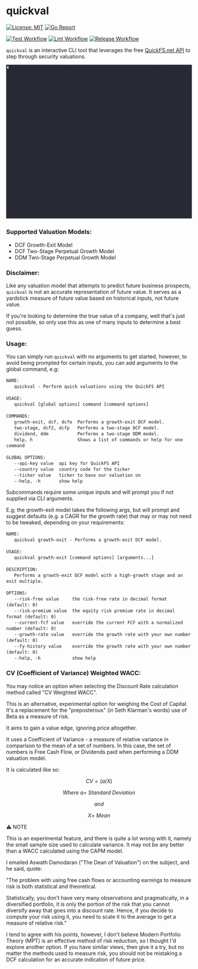 # quickval

[![License: MIT](https://img.shields.io/badge/License-MIT-yellow.svg)](https://opensource.org/licenses/MIT)
[![Go Report](https://goreportcard.com/badge/github.com/shanehull/quickval)](https://goreportcard.com/report/github.com/shanehull/quickval)

[![Test Workflow](https://github.com/shanehull/quickval/actions/workflows/test.yaml/badge.svg?branch=main)](https://github.com/shanehull/quickval/actions/workflows/test.yaml/badge.svg?branch=main)
[![Lint Workflow](https://github.com/shanehull/quickval/actions/workflows/lint.yaml/badge.svg?branch=main)](https://github.com/shanehull/quickval/actions/workflows/lint.yaml/badge.svg?branch=main)
[![Release Workflow](https://github.com/shanehull/quickval/actions/workflows/release.yaml/badge.svg?branch=release)](https://github.com/shanehull/quickval/actions/workflows/release.yaml/badge.svg?branch=release)

`quickval` is an interactive CLI tool that leverages the free [QuickFS.net API](https://quickfs.net/features/public-api) to step through security valuations.

<p align="center">
    <img src="docs/images/quickval.gif" width="800" alt="quickval cmd line example">
</p>

### Supported Valuation Models:

- DCF Growth-Exit Model
- DCF Two-Stage Perpetual Growth Model
- DDM Two-Stage Perpetual Growth Model

### Disclaimer:

Like any valuation model that attempts to predict future business prospects, `quickval` is not an accurate representation of future value. It serves as a yardstick measure of future value based on historical inputs, not future value.

If you're looking to determine the true value of a company, well that's just not possible, so only use this as one of many inputs to determine a best guess.

### Usage:

You can simply run `quickval` with no arguments to get started, however, to avoid being prompted for certain inputs, you can add arguments to the global command, e.g:

```
NAME:
   quickval - Perform quick valuations using the QuickFS API

USAGE:
   quickval [global options] command [command options]

COMMANDS:
   growth-exit, dcf, dcfe  Performs a growth-exit DCF model.
   two-stage, dcf2, dcfp   Performs a two-stage DCF model.
   dividend, ddm           Performs a two-stage DDM model.
   help, h                 Shows a list of commands or help for one command

GLOBAL OPTIONS:
   --api-key value  api key for QuickFS API
   --country value  country code for the ticker
   --ticker value   ticker to base our valuation on
   --help, -h       show help
```

Subcommands require some unique inputs and will prompt you if not supplied via CLI arguments.

E.g; the growth-exit model takes the following args, but will prompt and suggest defaults (e.g. a CAGR for the growth rate) that may or may not need to be tweaked, depending on your requirements:

```
NAME:
   quickval growth-exit - Performs a growth-exit DCF model.

USAGE:
   quickval growth-exit [command options] [arguments...]

DESCRIPTION:
   Performs a growth-exit DCF model with a high-growth stage and an exit multiple.

OPTIONS:
   --risk-free value     the risk-free rate in decimal format (default: 0)
   --risk-premium value  the equity risk premium rate in decimal format (default: 0)
   --current-fcf value   override the current FCF with a normalized number (default: 0)
   --growth-rate value   override the growth rate with your own number (default: 0)
   --fy-history value    override the growth rate with your own number (default: 0)
   --help, -h            show help
```

### CV (Coefficient of Variance) Weighted WACC:

You may notice an option when selecting the Discount Rate calculation method called "CV Weighted WACC".

This is an alternative, experimental option for weighing the Cost of Capital. It's a replacement for the "preposterous" (in Seth Klarman's words) use of Beta as a measure of risk.

It aims to gain a value edge, ignoring price altogether.

It uses a Coefficient of Variance - a measure of relative variance in comparison to the mean of a set of numbers.
In this case, the set of numbers is Free Cash Flow, or Dividends paid when performing a DDM valuation model.

It is calculated like so:

$$CV = (a / X)$$

$$
Where \ a = \ Standard \ Deviation
$$

$$
and
$$

$$
X = \ Mean
$$

:warning: NOTE

This is an experimental feature, and there is quite a lot wrong with it, namely the small sample size used to calculate variance.
It may not be any better than a WACC calculated using the CAPM model.

I emailed Aswath Damodaran ("The Dean of Valuation") on the subject, and he said, quote:

"The problem with using free cash flows or accounting earnings to measure risk is both statistical and theoretical.

Statistically, you don’t have very many observations and pragmatically, in a diversified portfolio,
it is only the portion of the risk that you cannot diversify away that goes into a discount rate.
Hence, if you decide to compute your risk using it, you need to scale it to the average to get a measure of relative risk."

I tend to agree with his points, however, I don't believe Modern Portfolio Theory (MPT) is an effective method of risk reduction, so I thought I'd explore another option.
If you have similar views, then give it a try, but no matter the methods used to measure risk, you should not be mistaking a
DCF calculation for an accurate indication of future price.
